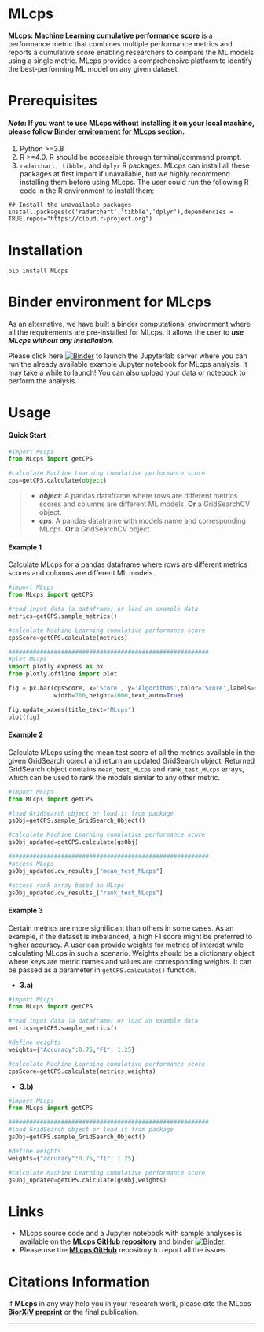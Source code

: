 # MLcps
**MLcps: Machine Learning cumulative performance score** is a performance metric that combines multiple performance metrics and reports a cumulative score enabling researchers to compare the ML models using a single metric. MLcps provides a comprehensive platform to identify the best-performing ML model on any given dataset.

# Prerequisites
#### ***Note***: If you want to use MLcps without installing it on your local machine, please follow [Binder environment for MLcps](#binder-environment-for-mlcps) section.  

1. Python >=3.8
2. R >=4.0. R should be accessible through terminal/command prompt.
3. ```radarchart, tibble,``` and ```dplyr``` R packages. MLcps can install all these packages at first import if unavailable, but we highly recommend installing them before using MLcps. The user could run the following R code in the R environment to install them:
```
## Install the unavailable packages
install.packages(c('radarchart','tibble','dplyr'),dependencies = TRUE,repos="https://cloud.r-project.org")                         
 ```

# Installation
```
pip install MLcps
```

# Binder environment for MLcps

As an alternative, we have built a binder computational environment where all the requirements are pre-installed for MLcps.
It allows the user to ***use MLcps without any installation***.

Please click here [![Binder](https://mybinder.org/badge_logo.svg)](https://mybinder.org/v2/gh/FunctionalUrology/MLcps.git/main) to launch the Jupyterlab server where you can run the already available example Jupyter notebook for MLcps analysis. It may take a while to launch! You can also upload your data or notebook to perform the analysis.


# Usage
#### **Quick Start**
```python
#import MLcps
from MLcps import getCPS

#calculate Machine Learning cumulative performance score
cps=getCPS.calculate(object)
```  
> * ***object***: A pandas dataframe where rows are different metrics scores and columns are different ML models. **Or** a GridSearchCV object.
> * ***cps***: A pandas dataframe with models name and corresponding MLcps. **Or** a GridSearchCV object.

#### **Example 1**
Calculate MLcps for a pandas dataframe where rows are different metrics scores and columns are different ML models.

```python
#import MLcps
from MLcps import getCPS

#read input data (a dataframe) or load an example data
metrics=getCPS.sample_metrics()

#calculate Machine Learning cumulative performance score
cpsScore=getCPS.calculate(metrics)

#########################################################
#plot MLcps
import plotly.express as px
from plotly.offline import plot

fig = px.bar(cpsScore, x='Score', y='Algorithms',color='Score',labels={'MLcps Score'},
             width=700,height=1000,text_auto=True)

fig.update_xaxes(title_text="MLcps")
plot(fig)
```


#### **Example 2**
Calculate MLcps using the mean test score of all the metrics available in the given GridSearch object and return an updated GridSearch object. Returned GridSearch object contains ```mean_test_MLcps``` and ```rank_test_MLcps``` arrays, which can be used to rank the models similar to any other metric.

```python
#import MLcps
from MLcps import getCPS

#load GridSearch object or load it from package
gsObj=getCPS.sample_GridSearch_Object()

#calculate Machine Learning cumulative performance score
gsObj_updated=getCPS.calculate(gsObj)

#########################################################
#access MLcps
gsObj_updated.cv_results_["mean_test_MLcps"]

#access rank array based on MLcps
gsObj_updated.cv_results_["rank_test_MLcps"]
```  

#### **Example 3**
Certain metrics are more significant than others in some cases. As an example, if the dataset is imbalanced, a high F1 score might be preferred to higher accuracy. A user can provide weights for metrics of interest while calculating MLcps in such a scenario. Weights should be a dictionary object where keys are metric names and values are corresponding weights. It can be passed as a parameter in ```getCPS.calculate()``` function.

  * **3.a)**

```python
#import MLcps
from MLcps import getCPS

#read input data (a dataframe) or load an example data
metrics=getCPS.sample_metrics()

#define weights
weights={"Accuracy":0.75,"F1": 1.25}

#calculate Machine Learning cumulative performance score
cpsScore=getCPS.calculate(metrics,weights)
```  
  * **3.b)**
```python
#import MLcps
from MLcps import getCPS

#########################################################
#load GridSearch object or load it from package
gsObj=getCPS.sample_GridSearch_Object()

#define weights
weights={"accuracy":0.75,"f1": 1.25}

#calculate Machine Learning cumulative performance score
gsObj_updated=getCPS.calculate(gsObj,weights)

```  

# Links
<!--* For a general introduction of the tool and how to setting up MLcps:
  * Please watch  MLcps **[Setup video tutorial]()** (coming soon).  
  *  Please watch MLcps **[Introduction video tutorial]()** (coming soon).
-->
* MLcps source code and a Jupyter notebook with sample analyses is available on the **[MLcps GitHub repository](https://github.com/FunctionalUrology/MLcps/blob/main/Example-Notebook.ipynb)** and binder [![Binder](https://mybinder.org/badge_logo.svg)](https://mybinder.org/v2/gh/FunctionalUrology/MLcps.git/main).
* Please use the  **[MLcps GitHub](https://github.com/FunctionalUrology/MLcps/issues)** repository to report all the issues.

# Citations Information
If **MLcps** in any way help you in your research work, please cite the MLcps **[BiorXiV preprint]()** or the final publication.
***
